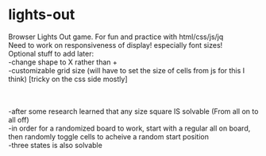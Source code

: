 lights-out
==========

Browser Lights Out game.  For fun and practice with html/css/js/jq
<br>
Need to work on responsiveness of display!  especially font sizes!
<br>
Optional stuff to add later:<br>
-change shape to X rather than +<br>
-customizable grid size (will have to set the size of cells from js for this I think) [tricky on the css side mostly]<br>


<br>
<br>
-after some research learned that any size square IS solvable (From all on to all off)<br>
-in order for a randomized board to work, start with a regular all on board, then randomly toggle cells to acheive a random start position<br>
-three states is also solvable<br>

